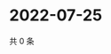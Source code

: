 # 2022-07-25

共 0 条

<!-- BEGIN WEIBO -->
<!-- 最后更新时间 Mon Jul 25 2022 17:16:12 GMT+0800 (China Standard Time) -->

<!-- END WEIBO -->
